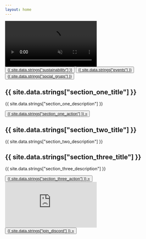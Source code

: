 ```yaml
---
layout: home
---
```


<div>
  <div id="backgroundVideoContainer" class="sectionBorderBottom">
    <video autoplay muted loop id="backgroundVideo">
      <source src="https://drive.google.com/uc?export=view&id=1hsDhZ5VzDH5EgJC97C8L2jXL66rCtSu5" type="video/mp4">
    </video>
    <div id="videoHeader">
    </div>
  </div>
  <div class="heightLarge"></div>
  <div class="sectionTriButton">
    <button class="triButton tintDark triButtonBackground1 triButtonHighlight1">
      <a href="{{ site.baseurl }}/sustainability/">{{ site.data.strings["sustainability"] }}</a>
    </button>
    <button class="triButton tintDark triButtonBackground2 triButtonHighlight2">
      <a href="{{ site.baseurl }}/events/">{{ site.data.strings["events"] }}</a>
    </button>
    <button class="triButton tintDark triButtonBackground1 triButtonHighlight1">
      <a href="{{ site.baseurl }}/social/">{{ site.data.strings["social_grups"] }}</a>
    </button>
  </div>
  <div class="heightLarge"></div>
</div>

<div id="container">
  <div id="content">
    <div class="section hideTopBorder backgroundGame1 backgroundImageCenter sectionBorderTop sectionBorderBottom sectionAlignEnd alignCenter justifySpaceAround">
      <div class="sectionColumnMain tintDark shadow">
        <h2>{{ site.data.strings["section_one_title"] }}</h2>
        <p class="bold">{{ site.data.strings["section_one_description"] }}</p>
        <div class="flexAlignStart">
          <button class="navButton">
            <a href="https://discord.gg/derpcompany">{{ site.data.strings["section_one_action"] }} »</a>
          </button>
        </div>
      </div>
      <div class="sectionColumnSub">
      </div>
    </div>
    <div class="section backgroundGame2 backgroundImageRight sectionBorderTop sectionBorderBottom sectionAlignStart alignCenter justifySpaceAround">
      <div class="sectionColumnMain tintDark shadow">
        <h2>{{ site.data.strings["section_two_title"] }}</h2>
        <p class="bold">{{ site.data.strings["section_two_description"] }}</p>
      </div>
      <div class="sectionColumnSub">
      </div>
    </div>
    <div class="section backgroundGame3 backgroundImageLeft backgroundImageLeftNotch sectionBorderTop sectionBorderBottom sectionAlignEnd alignCenter justifySpaceAround">
      <div class="sectionColumnMain tintDark shadow">
        <h2>{{ site.data.strings["section_three_title"] }}</h2>
        <p class="bold">{{ site.data.strings["section_three_description"] }}</p>
        <div class="flexAlignStart">
          <button class="navButton">
            <a href="{{ site.baseurl }}/join/">{{ site.data.strings["section_three_action"] }} »</a>
          </button>
        </div>
      </div>
      <div class="sectionColumnSub">
      </div>
    </div>
    <div class="section backgroundDiscord backgroundImageCenter alignCenter justifyCenter">
      <div class="sectionColumnMain">
        <iframe id="discordEmbed" src="https://discord.com/widget?id=154310693171101697&theme=dark" allowtransparency="true" frameborder="0" sandbox="allow-popups allow-popups-to-escape-sandbox allow-same-origin allow-scripts"></iframe>
      </div>
      <div class="sectionColumnSub">
        <button class="navButton navButtonInverted">
          <a href="https://discord.gg/derpcompany">{{ site.data.strings["join_discord"] }} »</a>
        </button>
      </div>
    </div>
  </div>
</div>

